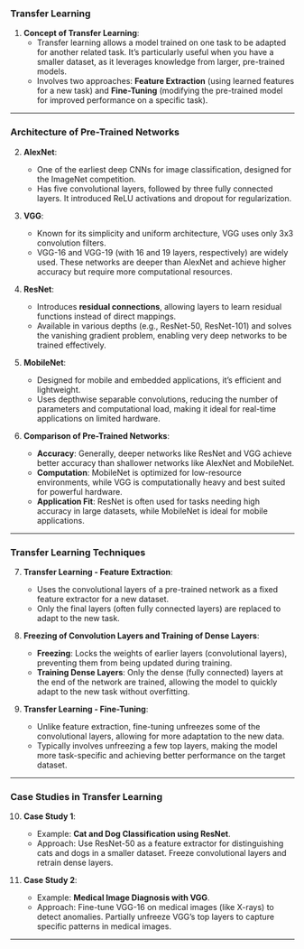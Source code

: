 ### **Transfer Learning**

1. **Concept of Transfer Learning**:
   - Transfer learning allows a model trained on one task to be adapted for another related task. It’s particularly useful when you have a smaller dataset, as it leverages knowledge from larger, pre-trained models.
   - Involves two approaches: **Feature Extraction** (using learned features for a new task) and **Fine-Tuning** (modifying the pre-trained model for improved performance on a specific task).

---

### **Architecture of Pre-Trained Networks**

2. **AlexNet**:
   - One of the earliest deep CNNs for image classification, designed for the ImageNet competition.
   - Has five convolutional layers, followed by three fully connected layers. It introduced ReLU activations and dropout for regularization.

3. **VGG**:
   - Known for its simplicity and uniform architecture, VGG uses only 3x3 convolution filters.
   - VGG-16 and VGG-19 (with 16 and 19 layers, respectively) are widely used. These networks are deeper than AlexNet and achieve higher accuracy but require more computational resources.

4. **ResNet**:
   - Introduces **residual connections**, allowing layers to learn residual functions instead of direct mappings.
   - Available in various depths (e.g., ResNet-50, ResNet-101) and solves the vanishing gradient problem, enabling very deep networks to be trained effectively.

5. **MobileNet**:
   - Designed for mobile and embedded applications, it’s efficient and lightweight.
   - Uses depthwise separable convolutions, reducing the number of parameters and computational load, making it ideal for real-time applications on limited hardware.

6. **Comparison of Pre-Trained Networks**:
   - **Accuracy**: Generally, deeper networks like ResNet and VGG achieve better accuracy than shallower networks like AlexNet and MobileNet.
   - **Computation**: MobileNet is optimized for low-resource environments, while VGG is computationally heavy and best suited for powerful hardware.
   - **Application Fit**: ResNet is often used for tasks needing high accuracy in large datasets, while MobileNet is ideal for mobile applications.

---

### **Transfer Learning Techniques**

7. **Transfer Learning - Feature Extraction**:
   - Uses the convolutional layers of a pre-trained network as a fixed feature extractor for a new dataset.
   - Only the final layers (often fully connected layers) are replaced to adapt to the new task.

8. **Freezing of Convolution Layers and Training of Dense Layers**:
   - **Freezing**: Locks the weights of earlier layers (convolutional layers), preventing them from being updated during training.
   - **Training Dense Layers**: Only the dense (fully connected) layers at the end of the network are trained, allowing the model to quickly adapt to the new task without overfitting.

9. **Transfer Learning - Fine-Tuning**:
   - Unlike feature extraction, fine-tuning unfreezes some of the convolutional layers, allowing for more adaptation to the new data.
   - Typically involves unfreezing a few top layers, making the model more task-specific and achieving better performance on the target dataset.

---

### **Case Studies in Transfer Learning**

10. **Case Study 1**:
    - Example: **Cat and Dog Classification using ResNet**.
    - Approach: Use ResNet-50 as a feature extractor for distinguishing cats and dogs in a smaller dataset. Freeze convolutional layers and retrain dense layers.

11. **Case Study 2**:
    - Example: **Medical Image Diagnosis with VGG**.
    - Approach: Fine-tune VGG-16 on medical images (like X-rays) to detect anomalies. Partially unfreeze VGG’s top layers to capture specific patterns in medical images.

---
